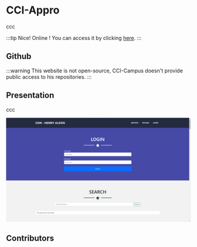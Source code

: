 <script setup>
import { VPTeamMembers } from 'vitepress/theme'

const additionalsMembers = [
	{
		avatar: 'https://github.com/Dinholu.png',
    name: 'Alizée Hett',
    title: 'Contributor',
    links: [
      { icon: 'github', link: 'https://github.com/Dinholu' }
    ]
	},
	{
		avatar: 'https://github.com/Vladimir9595.png',
    name: 'Vladimir Sacchetto',
    title: 'Contributor',
    links: [
      { icon: 'github', link: 'https://github.com/Vladimir9595' }
    ]
	},
]

const members = [
	...additionalsMembers,
  {
		avatar: "https://github.com/AlxisHenry.png",
		name: "Alexis Henry",
		title: "Contributor",
		links: [
			{ icon: "github", link: "https://github.com/Alxishenry" },
			{
				icon: "linkedin",
				link: "https://www.linkedin.com/in/alexishenry03",
			},
  	],
  },
];

</script>

# CCI-Appro <Badge type="tip" text="v3.0.0" />

ccc

:::tip Nice!
Online ! You can access it by clicking [here](https://cciappro.alexishenry.eu).
:::

## Github

:::warning
This website is not open-source, CCI-Campus doesn't provide public access to his repositories.
:::

## Presentation

ccc

![ee](/static/cdn.png)

## Contributors

<VPTeamMembers size="medium" :members="members" />
